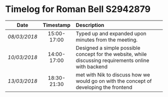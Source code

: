 # Timelog for Roman Bell S2942879

| Date | Timestamp | Description |
| :---:        |       :---: | :--- |
| *08/03/2018* | 15:00-17:00 | Typed up and expanded upon minutes from the meeting. |
| *10/03/2018* | 14:00-17:00 | Designed a simple possible concept for the website, while discussing requirements online with backend|
| *13/03/2018* | 18:30-21:30 | met with Nik to discuss how we would go on with the concept of developing the frontend|
